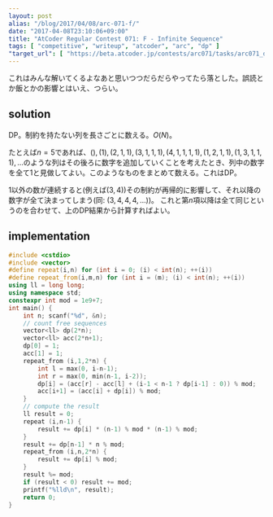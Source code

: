 ```yaml
---
layout: post
alias: "/blog/2017/04/08/arc-071-f/"
date: "2017-04-08T23:10:06+09:00"
title: "AtCoder Regular Contest 071: F - Infinite Sequence"
tags: [ "competitive", "writeup", "atcoder", "arc", "dp" ]
"target_url": [ "https://beta.atcoder.jp/contests/arc071/tasks/arc071_d" ]
---
```


これはみんな解いてくるよなあと思いつつだらだらやってたら落とした。誤読とか飯とかの影響とはいえ、つらい。

## solution

DP。制約を持たない列を長さごとに数える。$O(N)$。

たとえば$n = 5$であれば、$(), (1), (2, 1, 1), (3, 1, 1, 1), (4, 1, 1, 1, 1), (1, 2, 1, 1), (1, 3, 1, 1, 1), \dots$のような列はその後ろに数字を追加していくことを考えたとき、列中の数字を全て$1$と見做してよい。このようなものをまとめて数える。これはDP。

$1$以外の数が連続すると(例えば$(3, 4)$)その制約が再帰的に影響して、それ以降の数字が全て決まってしまう(同: $(3, 4, 4, 4, \dots)$)。
これと第$n$項以降は全て同じというのを合わせて、上のDP結果から計算すればよい。

## implementation

``` c++
#include <cstdio>
#include <vector>
#define repeat(i,n) for (int i = 0; (i) < int(n); ++(i))
#define repeat_from(i,m,n) for (int i = (m); (i) < int(n); ++(i))
using ll = long long;
using namespace std;
constexpr int mod = 1e9+7;
int main() {
    int n; scanf("%d", &n);
    // count free sequences
    vector<ll> dp(2*n);
    vector<ll> acc(2*n+1);
    dp[0] = 1;
    acc[1] = 1;
    repeat_from (i,1,2*n) {
        int l = max(0, i-n-1);
        int r = max(0, min(n-1, i-2));
        dp[i] = (acc[r] - acc[l] + (i-1 < n-1 ? dp[i-1] : 0)) % mod;
        acc[i+1] = (acc[i] + dp[i]) % mod;
    }
    // compute the result
    ll result = 0;
    repeat (i,n-1) {
        result += dp[i] * (n-1) % mod * (n-1) % mod;
    }
    result += dp[n-1] * n % mod;
    repeat_from (i,n,2*n) {
        result += dp[i] % mod;
    }
    result %= mod;
    if (result < 0) result += mod;
    printf("%lld\n", result);
    return 0;
}
```
